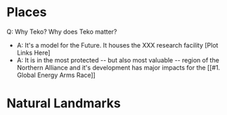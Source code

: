 # Places

Q: Why Teko? Why does Teko matter?
- A: It's a model for the Future. It houses the XXX research facility [Plot Links Here]
- A: It is in the most protected -- but also most valuable -- region of the Northern Alliance and it's development has major impacts for the [[#1. Global Energy Arms Race]]


# Natural Landmarks

